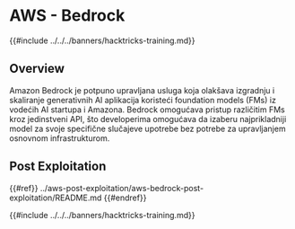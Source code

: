 # AWS - Bedrock

{{#include ../../../banners/hacktricks-training.md}}

## Overview

Amazon Bedrock je potpuno upravljana usluga koja olakšava izgradnju i skaliranje generativnih AI aplikacija koristeći foundation models (FMs) iz vodećih AI startupa i Amazona. Bedrock omogućava pristup različitim FMs kroz jedinstveni API, što developerima omogućava da izaberu najprikladniji model za svoje specifične slučajeve upotrebe bez potrebe za upravljanjem osnovnom infrastrukturom.

## Post Exploitation

{{#ref}}
../aws-post-exploitation/aws-bedrock-post-exploitation/README.md
{{#endref}}

{{#include ../../../banners/hacktricks-training.md}}
